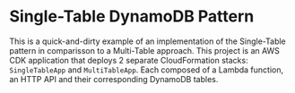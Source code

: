 # Single-Table DynamoDB Pattern

This is a quick-and-dirty example of an implementation of the Single-Table pattern in comparisson to a Multi-Table approach. This project is an AWS CDK application that deploys 2 separate CloudFormation stacks: `SingleTableApp` and `MultiTableApp`. Each composed of a Lambda function, an HTTP API and their corresponding DynamoDB tables.
